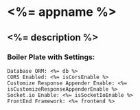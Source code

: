 # <%= appname %>

## <%= description %>

### Boiler Plate with Settings:
```
Database ORM: <%= db %>
CORS Enabled: <%= isCorsEnable %>
Customize Response Appender Enable: <%= isCustomizeResponseAppenderEnable %>
Socket.io Enable: <%= isSocketIoEnable %>
FrontEnd Framework: <%= frontend %>
```